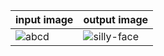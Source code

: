 | input image  | output image |
| ------------- | ------------- |
| ![abcd](https://user-images.githubusercontent.com/67019423/120110493-5c6a0900-c18b-11eb-8506-2db51396dd6c.jpg) | ![silly-face](https://user-images.githubusercontent.com/67019423/120110506-6855cb00-c18b-11eb-8111-0ccfafe01964.PNG) |
